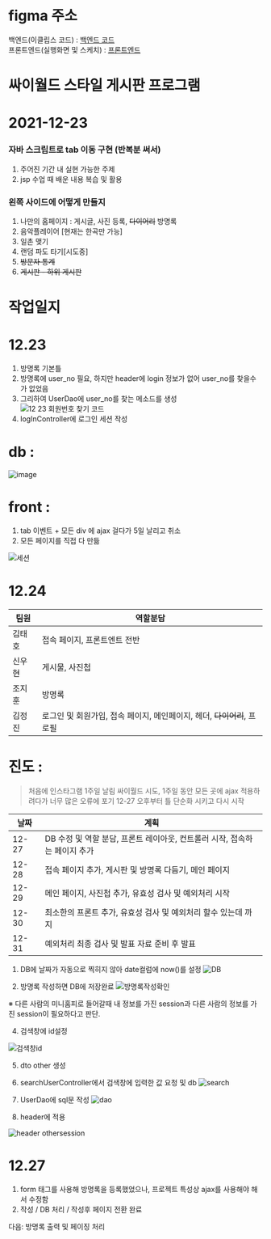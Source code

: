 # figma 주소

백엔드(이클립스 코드) : [백엔드 코드](https://www.figma.com/file/wopIL5BBgMOJZpkJP9LwWj/cy?node-id=0%3A1)   
프론트엔드(실행화면 및 스케치) : [프론트엔드](https://www.figma.com/file/HQ5v1nr5u8iiX57ILyfofI/cyworld?node-id=0%3A1)   



# 싸이월드 스타일 게시판 프로그램 

# 2021-12-23



### 자바 스크립트로 tab 이동 구현 (반복분 써서)


1. 주어진 기간 내 실현 가능한 주제
2. jsp 수업 때 배운 내용 복습 및 활용


### 왼쪽 사이드에 어떻게 만들지 


1. 나만의 홈페이지 : 게시글, 사진 등록, ~~다이어리~~ 방명록 
2. 음악플레이어 [현재는 한곡만 가능]
3. 일촌 맺기
4. 랜덤 파도 타기[시도중]
5. ~~방문자 통계~~
6. ~~게시판 - 하위 게시판~~


# 작업일지

# 12.23 

1. 방명록 기본틀
2. 방명록에 user_no 필요, 하지만 header에 login 정보가 없어 user_no를 찾을수가 없었음
3. 그리하여 UserDao에 user_no를 찾는 메소드를 생성
![12 23 회원번호 찾기 코드](https://user-images.githubusercontent.com/88937233/147216452-2e058963-937d-4da6-9cb2-97961f29d22f.png)
4. logInController에 로그인 세션 작성

# db : 
![image](https://user-images.githubusercontent.com/30681841/147749308-b019206e-602a-4616-a40a-0fddf77a7193.png)

# front : 

1. tab 이벤트 + 모든 div 에 ajax 걸다가 5일 날리고 취소
2. 모든 페이지를 직접 다 만듦



![세션](https://user-images.githubusercontent.com/88937233/147216706-6158a024-bbe9-480f-8547-c8627212a4a0.png)


# 12.24

팀원 | 역할분담 |
--- | --- |
김태호 | 접속 페이지, 프론트엔트 전반 |                  
신우현 | 게시물, 사진첩 |
조지훈 | 방명록 |
김정진 | 로그인 및 회원가입, 접속 페이지, 메인페이지, 헤더, ~~다이어리~~, 프로필 |


# 진도 :

> 처음에 인스타그램 1주일 날림 
> 싸이월드 시도, 1주일 동안 모든 곳에 ajax 적용하려다가 너무 많은 오류에 포기
> 12-27 오후부터 틀 단순화 시키고 다시 시작 


날짜 | 계획 
--- | --- 
12-27 | DB 수정 및 역할 분담, 프론트 레이아웃, 컨트롤러 시작, 접속하는 페이지 추가
12-28 | 접속 페이지 추가, 게시판 및 방명록 다듬기, 메인 페이지
12-29 | 메인 페이지, 사진첩 추가, 유효성 검사 및 예외처리 시작 
12-30 | 최소한의 프론트 추가, 유효성 검사 및 예외처리 할수 있는데 까지 
12-31 | 예외처리 최종 검사 및 발표 자료 준비 후 발표 









1. DB에 날짜가 자동으로 찍히지 않아 date컬럼에 now()를 설정
![DB](https://user-images.githubusercontent.com/88937233/147321237-8d64b0a4-2b52-4070-95b2-5b296e9c855a.png)

2. 방명록 작성하면 DB에 저장완료 
![방명록작성확인](https://user-images.githubusercontent.com/88937233/147321338-c900443d-8601-45e4-b215-2c8ee4d300dd.png)


※ 다른 사람의 미니홈피로 들어갈때 내 정보를 가진 session과 다른 사람의 정보를 가진 session이 필요하다고 판단.

4. 검색창에 id설정

![검색창id](https://user-images.githubusercontent.com/88937233/147335489-bc1fd9ac-3e82-442f-847b-8e6d4b23f519.png)

5. dto other 생성

6. searchUserController에서 검색창에 입력한 값 요청 및 db
![search](https://user-images.githubusercontent.com/88937233/147335785-6e6c1be0-f4c6-4669-a68c-3f320de7c4a3.png)

7. UserDao에 sql문 작성
![dao](https://user-images.githubusercontent.com/88937233/147335850-b5dfb9b4-ab12-4af4-a2b8-58fd893a1901.png)

8. header에 적용 

![header othersession](https://user-images.githubusercontent.com/88937233/147335875-1d354581-164d-4a93-9d0a-4b213e1fd044.png)

# 12.27

1. form 태그를 사용해 방명록을 등록했었으나, 프로젝트 특성상 ajax를 사용해야 해서 수정함
2. 작성 / DB 처리 / 작성후 페이지 전환 완료

다음: 방명록 출력 및 페이징 처리
